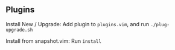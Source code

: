 ## Plugins

Install New / Upgrade:  Add plugin to `plugins.vim`, and run `./plug-upgrade.sh`

Install from snapshot.vim:  Run `install`
